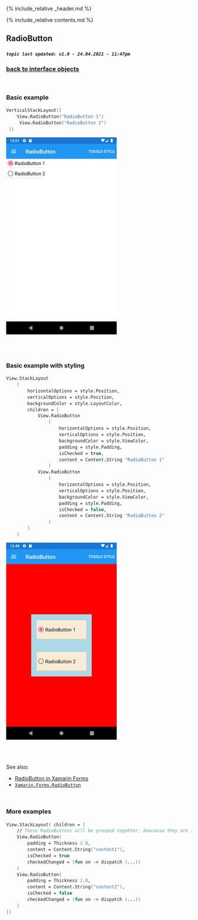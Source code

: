{% include_relative _header.md %}

{% include_relative contents.md %}

RadioButton
--------
##### `topic last updated: v1.0 - 24.04.2021 - 11:47pm`

### [back to interface objects](view-interface-objects.html#interface-objects)

<br />

### Basic example


```fsharp 
VerticalStackLayout([
    View.RadioButton("RadioButton 1")
     View.RadioButton("RadioButton 2")
 ])
```

<img src="images/view/RadioButton-adr-basic.png" width="300">

<br /> <br /> 

### Basic example with styling

```fsharp 
View.StackLayout
    (                                   
        horizontalOptions = style.Position,
        verticalOptions = style.Position,
        backgroundColor = style.LayoutColor,
        children = [                                
            View.RadioButton
                (
                    horizontalOptions = style.Position,
                    verticalOptions = style.Position,
                    backgroundColor = style.ViewColor,
                    padding = style.Padding,
                    isChecked = true,                                            
                    content = Content.String "RadioButton 1"
                )
            View.RadioButton
                (
                    horizontalOptions = style.Position,
                    verticalOptions = style.Position,
                    backgroundColor = style.ViewColor,
                    padding = style.Padding,
                    isChecked = false,
                    content = Content.String "RadioButton 2"
                )
        ]
    )
```

<img src="images/view/RadioButton-adr-styled.png" width="300">

<br /> <br /> 

See also:

* [RadioButton in Xamarin Forms](https://docs.microsoft.com/en-us/xamarin/xamarin-forms/user-interface/RadioButton)
* [`Xamarin.Forms.RadioButton`](https://docs.microsoft.com/en-us/dotnet/api/Xamarin.Forms.RadioButton)

<br /> 

### More examples

```fsharp 
View.StackLayout( children = [
    // These RadioButtons will be grouped togehter, beacause they are in the same StackLayout
    View.RadioButton(
        padding = Thickness 2.0,
        content = Content.String("content1"), 
        isChecked = true
        checkedChanged = (fun on -> dispatch (...))
    )
    View.RadioButton(
        padding = Thickness 2.0,
        content = Content.String("content2"), 
        isChecked = false
        checkedChanged = (fun on -> dispatch (...))
    )
])
```
